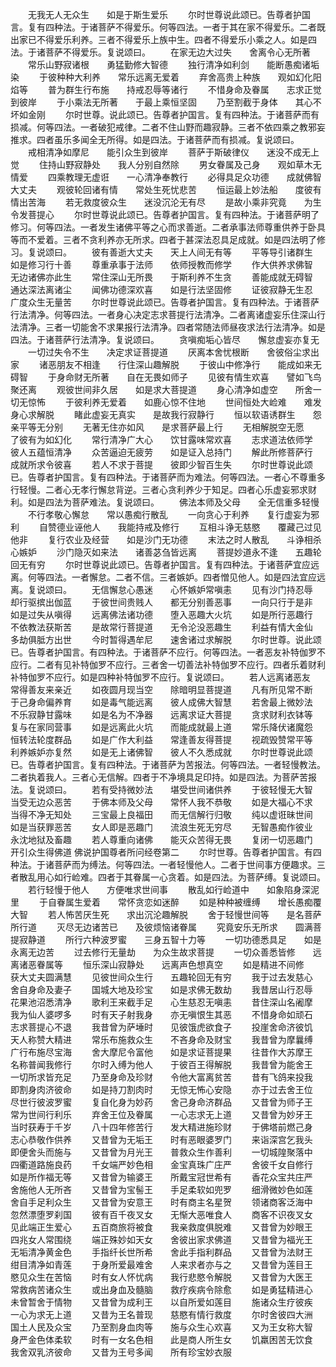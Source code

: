 <!-- { "loadSidebar": true } -->
　　无我无人无众生　　如是于斯生爱乐
　　尔时世尊说此颂已。告尊者护国言。复有四种法。于诸菩萨不得爱乐。何等四法。一者于其在家不得爱乐。二者既出家已不得爱乐利养。三者不得爱乐上族中生。四者不得爱乐小乘之人。如是四法。于诸菩萨不得爱乐。复说颂曰。
　　在家无边大过失　　舍离令心无所著
　　常乐山野寂诸根　　勇猛勤修大智德
　　独行清净如利剑　　能断愚痴诸垢染
　　于彼种种大利养　　常乐远离无爱着
　　弃舍高贵上种族　　观如幻化阳焰等
　　普为群生行布施　　持戒忍辱等诸行
　　不惜身命及眷属　　志求正觉到彼岸
　　于小乘法无所著　　于最上乘恒坚固
　　乃至割截于身体　　其心不坏如金刚
　　尔时世尊。说此颂已。告尊者护国言。复有四种法。于诸菩萨而有损减。何等四法。一者破犯戒律。二者不住山野而趣寂静。三者不依四乘之教邪妄推求。四者虽乐多闻全无所得。如是四法。于诸菩萨而有损减。复说颂曰。
　　戒相清净如摩尼　　能引众生到彼岸
　　菩萨于斯破律仪　　迷没不成无上觉
　　住持山野寂静处　　我人分别自然除
　　男女眷属及己身　　观如草木无情爱
　　四乘教理无虚诳　　一心清净奉教行
　　必得具足众功德　　成就佛智大丈夫
　　观彼轮回诸有情　　常处生死忧悲苦
　　恒运最上妙法船　　度彼有情出苦海
　　若无救度彼众生　　迷没沉沦无有尽
　　是故小乘非究竟　　为生令发菩提心
　　尔时世尊说此颂已。告尊者护国言。复有四种法。于诸菩萨明了修习。何等四法。一者发生诸佛平等之心而求善逝。二者承事法师尊重供养于卧具等而不爱着。三者不贪利养亦无所求。四者于甚深法忍具足成就。如是四法明了修习。复说颂曰。
　　彼有善逝大丈夫　　天上人间无有等
　　平等导引诸群生　　如是修习行十善
　　尊重承事于法师　　依师授教而修学
　　作大供养求佛智　　无边诸佛亦此生
　　常住深山无所畏　　于斯利养不生贪
　　善能成就无碍智　　通达深法离诸尘
　　闻佛功德深欢喜　　如是行法坚固修
　　证彼寂静无生忍　　广度众生无量苦
　　尔时世尊说此颂已。告尊者护国言。复有四种法。于诸菩萨行法清净。何等四法。一者身心决定志求菩提行法清净。二者离诸虚妄乐住深山行法清净。三者一切能舍不求果报行法清净。四者常随法师昼夜求法行法清净。如是四法。于诸菩萨行法清净。复说颂曰。
　　贪嗔痴垢心皆尽　　懈怠虚妄亦复无
　　一切过失令不生　　决定求证菩提道
　　厌离本舍忧根断　　舍彼俗尘求出家
　　诸恶朋友不相逢　　行住深山趣解脱
　　于彼山中修净行　　能成如来无碍智
　　于身命财无所著　　自在无畏如师子
　　见彼有情生欢喜　　譬如飞鸟聚还离
　　观彼世间非久居　　如是求大菩提道
　　身心清净如虚空　　所舍一切无惊怖
　　于彼利养无爱着　　如鹿心惊不住地
　　世间恒处大崄难　　难发身心求解脱
　　睹此虚妄无真实　　是故我行寂静行
　　恒以软语诱群生　　怨亲平等无分别
　　无著无住亦如风　　是求菩萨最上行
　　无相解脱空无愿　　了彼有为如幻化
　　常行清净广大心　　饮甘露味常欢喜
　　志求道法依师学　　彼人五蕴恒清净
　　众苦逼迫无疲劳　　如是证入总持门
　　解此所修菩萨行　　成就所求令彼喜
　　若人不求于菩提　　彼即少智百生失
　　尔时世尊说此颂已。告尊者护国言。复有四种法。于诸菩萨而为难法。何等四法。一者心不尊重多行轻慢。二者心无孝行懈怠背逆。三者心贪利养少于知足。四者心乐虚妄邪求财利。如是四法为菩萨难法。复说颂曰。
　　佛法本师及父母　　全无信重多轻慢
　　不行孝敬心懈怠　　常以愚痴行散乱
　　一向贪心于利养　　复行虚妄为邪利
　　自赞德业诬他人　　我能持戒及修行
　　互相斗诤无慈愍　　覆藏己过见他非
　　复行农业及经营　　如是沙门无功德
　　末法之时人散乱　　斗诤相杀心嫉妒
　　沙门隐灭如来法　　诸善苾刍皆远离
　　菩提妙道永不逢　　五趣轮回无有穷
　　尔时世尊说此颂已。告尊者护国言。复有四种法。于诸菩萨宜应远离。何等四法。一者懈怠。二者不信。三者嫉妒。四者憎见他人。如是四法宜应远离。复说颂曰。
　　无信懈怠心愚迷　　心怀嫉妒常嗔恚
　　见有沙门持忍辱　　却行驱摈出伽蓝
　　于彼世间贵贱人　　都无分别善恶事
　　一向只行于是非　　如是过失从嗔得
　　远离佛法诸功德　　堕入恶趣大火坑
　　如是所行恶趣行　　不依教法获斯苦
　　是故常行菩提道　　无令沦没恶趣生
　　利益有情大金仙　　多劫俱胝方出世
　　今时暂得遇牟尼　　速舍诸过求解脱
　　尔时世尊。说此颂已。告尊者护国言。有四种法。于诸菩萨不应行。何等四法。一者恶友补特伽罗不应行。二者有见补特伽罗不应行。三者舍一切善法补特伽罗不应行。四者乐着财利补特伽罗不应行。如是四种补特伽罗不应行。复说颂曰。
　　若人远离诸恶友　　常得善友来亲近
　　如夜圆月现当空　　除暗明显菩提道
　　凡有所见常不断　　于己身命偏养育
　　如是毒气能远离　　彼人成佛大智慧
　　若舍最上微妙法　　不乐寂静甘露味
　　如是名为不净器　　远离求证大菩提
　　贪求财利衣钵等　　复与在家同营事
　　如是远离此火坑　　而能成就最上道
　　常乐降伏诸魔怨　　恒转法轮度群品
　　如是广作大利益　　常逢善友得菩提
　　视疏毁赞常平等　　利养嫉妒亦复然
　　如是无上诸佛智　　彼人不久悉成就
　　尔时世尊说此颂已。告尊者护国言。复有四种法。于诸菩萨为苦报法。何等四法。一者轻慢教法。二者执着我人。三者心无信解。四者于不净境具足印持。如是四法。为菩萨苦报法。复说颂曰。
　　若有受持微妙法　　堪受世间诸供养
　　于彼轻慢无大智　　当受无边众恶苦
　　于佛本师及父母　　常怀人我不恭敬
　　如是大福心不求　　当得不净无知处
　　三宝最上良福田　　而无信解行归敬
　　纯以虚诳昧世间　　如是当获罪恶苦
　　女人即是恶趣门　　流浪生死无穷尽
　　无智愚痴作彼业　　永沈地狱及畜趣
　　若人尊重向诸佛　　能灭众苦得无畏
　　复闭一切恶趣门　　开引众生得佛道
佛说护国尊者所问经卷第二
　　尔时世尊。告尊者护国言。有四种法。于诸菩萨而为缚法。何等四法。一者轻慢他人。二者于世间事方便趣求。三者散乱用心如行崄难。四者于其眷属一心贪着。如是四法。为菩萨缚。复说颂曰。
　　若行轻慢于他人　　方便唯求世间事
　　散乱如行崄道中　　如象陷身深泥里
　　于自眷属生爱着　　常怀贪恋如迷醉
　　如是种种被缠缚　　增长愚痴覆大智
　　若人怖苦厌生死　　求出沉沦趣解脱
　　舍于轻慢世间等　　是名菩萨所行道
　　灭尽无边诸苦已　　及彼烦恼诸眷属
　　究竟安乐无所求　　圆满菩提寂静道
　　所行六种波罗蜜　　三身五智十力等
　　一切功德悉具足　　如是永离无边苦
　　过去修行无量劫　　为众生故求菩提
　　一切众善悉皆修　　远离诸恶眷属等
　　恒乐深山寂静处　　远离声色想真空
　　如是精进不间修　　获大丈夫圆满慧
　　见彼世间众生行　　五趣轮回无有穷
　　我于过去发慈心　　舍自身命及妻子
　　国城大地及珍宝　　如是求佛无数劫
　　我昔居山行忍辱　　花果池沼悉清净
　　歌利王来截手足　　心生慈忍无嗔恚
　　昔住深山名阇摩　　我为仙人婆啰多
　　时有天子射我身　　亦无嗔恨生其恶
　　不惜身命如顽石　　志求菩提心不退
　　我昔曾为萨埵时　　见彼饿虎欲食子
　　投崖舍命济彼饥　　天人称赞大精进
　　常乐布施救众生　　不吝身命及财宝
　　我昔曾为摩曩缚　　广行布施尽宝海
　　舍大摩尼令富他　　如是求证菩提果
　　往昔作大苏摩王　　名称普闻我修行
　　尔时入缚为他人　　于彼百王得解脱
　　我昔曾为能舍王　　一切所求皆充足
　　乃至身命及珍财　　令他大富离贫苦
　　昔有飞鸽来投我　　即割身肉济彼命
　　如是持刀割肉时　　无惊无怖心安隐
　　亦于过去舍王位　　尽世行彼波罗蜜
　　复自化身为妙药　　舍己身命济群品
　　又昔曾为师子王　　常为世间行利乐
　　弃舍王位及眷属　　一心志求无上道
　　又昔曾为妙牙王　　当时获寿于千岁
　　八十四年修苦行　　发大精进施珍财
　　于佛塔前燃己身　　志心恭敬作供养
　　又昔曾为无垢王　　时有恶眼婆罗门
　　来诣深宫乞我头　　即便舍头而施与
　　又昔曾为月光王　　普救众生作善利
　　一切城隍聚落中　　四衢道路施良药
　　千女端严妙色相　　金宝真珠广庄严
　　舍彼千女自修行　　如是所作福无等
　　又昔曾为输婆王　　所戴宝冠世希有
　　香花众宝共庄严　　舍施他人无所吝
　　又昔曾为宝髻王　　手足柔软如兜罗
　　细滑微妙色如莲　　舍自手足利众生
　　又昔曾为安意王　　时有商主名星贺
　　领诸商客泛海中　　忽然漂堕罗刹国
　　彼有百千夜叉女　　无惭大恶唯食人
　　商客不识夜叉女　　见此端正生爱心
　　五百商旅将被食　　我亲救度俱脱难
　　又昔曾为妙眼王　　四兆女人常围绕
　　端正殊妙如天女　　舍彼出家求佛道
　　又昔曾为福光王　　无垢清净黄金色
　　手指纤长世所希　　舍此手指利群品
　　又昔曾为法财王　　绀目清净如青莲
　　于身所爱最难舍　　人来求者亦与之
　　又昔曾为莲目王　　愍见众生在苦恼
　　时有女人怀忧病　　我行悲愍令解脱
　　又昔曾为大医王　　常救病苦诸众生
　　或出身血及髓脑　　救疗疾病令除愈
　　如是勇猛精进心　　未曾暂舍于情物
　　又昔曾为成利王　　以自所爱如莲目
　　施诸众生疗彼疾　　一心为求无上道
　　又昔为王名普现　　慈愍有情行救度
　　尔时舍彼四大洲　　国土人民及众宝
　　乃至割身血肉等　　施与众生心欢喜
　　又为王女称大智　　身严金色体柔软
　　时有一女名色相　　此是商人所生女
　　饥羸困苦无饮食　　我舍双乳济彼命
　　又昔为王号多闻　　所有珍宝妙衣服
